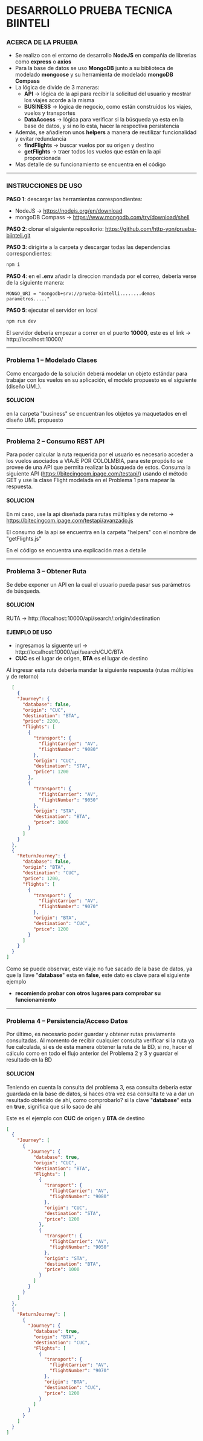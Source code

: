 # DESARROLLO PRUEBA TECNICA BIINTELI

### ACERCA DE LA PRUEBA

- Se realizo con el entorno de desarrollo **NodeJS** en compañia de librerias como **express** o **axios**
- Para la base de datos se uso **MongoDB**  junto a su biblioteca de modelado **mongoose** y su herramienta de modelado **mongoDB Compass**
- La lógica de divide de 3 maneras:
  - **API** -> lógica de la api para recibir la solicitud del usuario y mostrar los viajes acorde a la misma
  - **BUSINESS** -> lógica de negocio, como están construidos los viajes, vuelos y transportes
  - **DataAccess** -> lógica para verificar si la búsqueda ya esta en la base de datos, y si no lo esta, hacer la respectiva persistencia
- Además, se añadieron unos **helpers** a manera de reutilizar funcionalidad y evitar redundancia
  - **findFlights** -> buscar vuelos por su origen y destino
  - **getFlights** -> traer todos los vuelos que están en la api proporcionada 
- Mas detalle de su funcionamiento se encuentra en el código



---

### INSTRUCCIONES DE USO

**PASO 1**: descargar las herramientas correspondientes:

- NodeJS -> https://nodejs.org/en/download
- mongoDB Compass -> https://www.mongodb.com/try/download/shell



**PASO 2**: clonar el siguiente repositorio: https://github.com/http-yon/prueba-biinteli.git



**PASO 3**:  dirigirte a la carpeta y descargar todas las dependencias correspondientes:

```powershell
npm i
```



**PASO 4**: en el **.env** añadir la direccion mandada por el correo, debería verse de la siguiente manera:

```.env
MONGO_URI = "mongodb+srv://prueba-bintelli........demas parametros....."  
```



**PASO 5**: ejecutar el servidor en local

```powershell
npm run dev
```

El servidor debería empezar a correr en el puerto **10000**, este es el link -> http://localhost:10000/



---

### Problema 1 – Modelado Clases

Como encargado de la solución deberá modelar un objeto estándar para trabajar con los vuelos en su aplicación, el modelo propuesto es el siguiente (diseño UML).

#### SOLUCION

en la carpeta "business" se encuentran los objetos ya maquetados en el diseño UML propuesto



---

### Problema 2 – Consumo REST API

Para poder calcular la ruta requerida por el usuario es necesario acceder a los vuelos asociados a VIAJE POR COLOLMBIA, para este propósito se provee de una API que permita realizar la búsqueda de estos. Consuma la siguiente API (https://bitecingcom.ipage.com/testapi/) usando el método GET y use la clase Flight modelada en el Problema 1 para mapear la respuesta.



#### SOLUCION

En mi caso, use la api diseñada para rutas múltiples y de retorno -> https://bitecingcom.ipage.com/testapi/avanzado.js

El consumo de la api se encuentra en la carpeta "helpers" con el nombre de "getFlights.js"

En el código se encuentra una explicación mas a detalle



---

### Problema 3 – Obtener Ruta

Se debe exponer un API en la cual el usuario pueda pasar sus parámetros de búsqueda.



#### SOLUCION

RUTA -> http://localhost:10000/api/search/:origin/:destination 



#### EJEMPLO DE USO

- ingresamos la siguente url -> http://localhost:10000/api/search/CUC/BTA
- **CUC** es el lugar de origen, **BTA** es el lugar de destino

Al ingresar esta ruta debería mandar la siguiente respuesta (rutas múltiples y de retorno)

```json
  [
    {
    "Journey": {
      "database": false,
      "origin": "CUC",
      "destination": "BTA",
      "price": 2200,
      "flights": [
        {
          "transport": {
            "flightCarrier": "AV",
            "flightNumber": "9080"
          },
          "origin": "CUC",
          "destination": "STA",
          "price": 1200
        },
        {
          "transport": {
            "flightCarrier": "AV",
            "flightNumber": "9050"
          },
          "origin": "STA",
          "destination": "BTA",
          "price": 1000
        }
      ]
    }
  },
  {
    "ReturnJourney": {
      "database": false,
      "origin": "BTA",
      "destination": "CUC",
      "price": 1200,
      "flights": [
        {
          "transport": {
            "flightCarrier": "AV",
            "flightNumber": "9070"
          },
          "origin": "BTA",
          "destination": "CUC",
          "price": 1200
        }
      ]
    }
  }
]
```

Como se puede observar, este viaje no fue sacado de la base de datos, ya que la llave "**database**" esta en **false**, este dato es clave para el siguiente ejemplo

- **recomiendo probar con otros lugares para comprobar su funcionamiento**

  

---

### Problema 4 – Persistencia/Acceso Datos

Por último, es necesario poder guardar y obtener rutas previamente consultadas. Al momento de recibir cualquier consulta verificar si la ruta ya fue calculada, si es de esta manera obtener la ruta de la BD, si no, hacer el cálculo como en todo el flujo anterior del Problema 2 y 3 y guardar el resultado en la BD



#### SOLUCION

Teniendo en cuenta la consulta del problema 3, esa consulta debería estar guardada en la base de datos, si haces otra vez esa consulta te va a dar un resultado obtenido de ahí, como comprobarlo? si la clave "**database**" esta en **true**, significa que si lo saco de ahí

Este es el ejemplo con **CUC** de origen y **BTA** de destino

```json
[
  {
    "Journey": [
      {
        "Journey": {
          "database": true,
          "origin": "CUC",
          "destination": "BTA",
          "Flights": [
            {
              "transport": {
                "flightCarrier": "AV",
                "flightNumber": "9080"
              },
              "origin": "CUC",
              "destination": "STA",
              "price": 1200
            },
            {
              "transport": {
                "flightCarrier": "AV",
                "flightNumber": "9050"
              },
              "origin": "STA",
              "destination": "BTA",
              "price": 1000
            }
          ]
        }
      }
    ]
  },
  {
    "ReturnJourney": [
      {
        "Journey": {
          "database": true,
          "origin": "BTA",
          "destination": "CUC",
          "Flights": [
            {
              "transport": {
                "flightCarrier": "AV",
                "flightNumber": "9070"
              },
              "origin": "BTA",
              "destination": "CUC",
              "price": 1200
            }
          ]
        }
      }
    ]
  }
]
```

